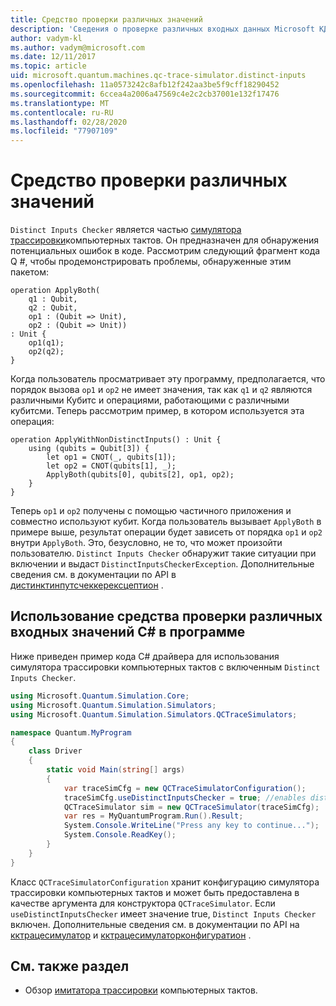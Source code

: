 ```yaml
---
title: Средство проверки различных значений
description: 'Сведения о проверке различных входных данных Microsoft КДК, которая проверяет код Q # на наличие потенциальных конфликтов с общим Кубитс.'
author: vadym-kl
ms.author: vadym@microsoft.com
ms.date: 12/11/2017
ms.topic: article
uid: microsoft.quantum.machines.qc-trace-simulator.distinct-inputs
ms.openlocfilehash: 11a0573242c8afb12f242aa3be5f9cff18290452
ms.sourcegitcommit: 6ccea4a2006a47569c4e2c2cb37001e132f17476
ms.translationtype: MT
ms.contentlocale: ru-RU
ms.lasthandoff: 02/28/2020
ms.locfileid: "77907109"
---
```

# <a name="distinct-inputs-checker"></a>Средство проверки различных значений

`Distinct Inputs Checker` является частью [симулятора трассировки](xref:microsoft.quantum.machines.qc-trace-simulator.intro)компьютерных тактов. Он предназначен для обнаружения потенциальных ошибок в коде. Рассмотрим следующий фрагмент кода Q #, чтобы продемонстрировать проблемы, обнаруженные этим пакетом:

```qsharp
operation ApplyBoth(
    q1 : Qubit,
    q2 : Qubit,
    op1 : (Qubit => Unit),
    op2 : (Qubit => Unit))
: Unit {
    op1(q1);
    op2(q2);
}
```

Когда пользователь просматривает эту программу, предполагается, что порядок вызова `op1` и `op2` не имеет значения, так как `q1` и `q2` являются различными Кубитс и операциями, работающими с различными кубитсми. Теперь рассмотрим пример, в котором используется эта операция:

```qsharp
operation ApplyWithNonDistinctInputs() : Unit {
    using (qubits = Qubit[3]) {
        let op1 = CNOT(_, qubits[1]);
        let op2 = CNOT(qubits[1], _);
        ApplyBoth(qubits[0], qubits[2], op1, op2);
    }
}
```

Теперь `op1` и `op2` получены с помощью частичного приложения и совместно используют кубит. Когда пользователь вызывает `ApplyBoth` в примере выше, результат операции будет зависеть от порядка `op1` и `op2` внутри `ApplyBoth`. Это, безусловно, не то, что может произойти пользователю. `Distinct Inputs Checker` обнаружит такие ситуации при включении и выдаст `DistinctInputsCheckerException`. Дополнительные сведения см. в документации по API в [дистинктинпутсчеккерексцептион](https://docs.microsoft.com/dotnet/api/Microsoft.Quantum.Simulation.Simulators.QCTraceSimulators.DistinctInputsCheckerException) .

## <a name="using-the-distinct-inputs-checker-in-your-c-program"></a>Использование средства проверки различных входных значений C# в программе

Ниже приведен пример кода C# драйвера для использования симулятора трассировки компьютерных тактов с включенным `Distinct Inputs Checker`.

```csharp
using Microsoft.Quantum.Simulation.Core;
using Microsoft.Quantum.Simulation.Simulators;
using Microsoft.Quantum.Simulation.Simulators.QCTraceSimulators;

namespace Quantum.MyProgram
{
    class Driver
    {
        static void Main(string[] args)
        {
            var traceSimCfg = new QCTraceSimulatorConfiguration();
            traceSimCfg.useDistinctInputsChecker = true; //enables distinct inputs checker
            QCTraceSimulator sim = new QCTraceSimulator(traceSimCfg);
            var res = MyQuantumProgram.Run().Result;
            System.Console.WriteLine("Press any key to continue...");
            System.Console.ReadKey();
        }
    }
}
```

Класс `QCTraceSimulatorConfiguration` хранит конфигурацию симулятора трассировки компьютерных тактов и может быть предоставлена в качестве аргумента для конструктора `QCTraceSimulator`. Если `useDistinctInputsChecker` имеет значение true, `Distinct Inputs Checker` включен. Дополнительные сведения см. в документации по API на [кктрацесимулатор](https://docs.microsoft.com/dotnet/api/Microsoft.Quantum.Simulation.Simulators.QCTraceSimulators.QCTraceSimulator) и [кктрацесимулаторконфигуратион](https://docs.microsoft.com/dotnet/api/Microsoft.Quantum.Simulation.Simulators.QCTraceSimulators.QCTraceSimulatorConfiguration?) .

## <a name="see-also"></a>См. также раздел

- Обзор [имитатора трассировки](xref:microsoft.quantum.machines.qc-trace-simulator.intro) компьютерных тактов.
